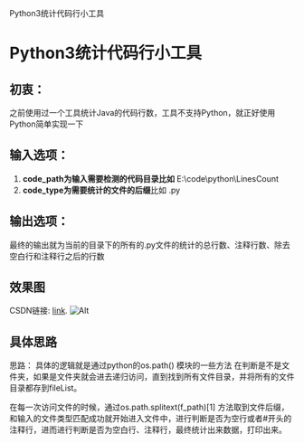 ﻿Python3统计代码行小工具

# Python3统计代码行小工具
## 初衷：
之前使用过一个工具统计Java的代码行数，工具不支持Python，就正好使用Python简单实现一下

## 输入选项：
 1. **code_path为输入需要检测的代码目录比如** E:\code\python\LinesCount
 2. **code_type为需要统计的文件的后缀**比如 .py
## 输出选项：
最终的输出就为当前的目录下的所有的.py文件的统计的总行数、注释行数、除去空白行和注释行之后的行数
## 效果图
CSDN链接: [link](https://blog.csdn.net/zhangvalue/article/details/103053805).
![Alt](https://img-blog.csdnimg.cn/20191113174944771.png?x-oss-process=image/watermark,type_ZmFuZ3poZW5naGVpdGk,shadow_10,text_aHR0cHM6Ly9ibG9nLmNzZG4ubmV0L3poYW5ndmFsdWU=,size_16,color_FFFFFF,t_70)
## 具体思路
思路：
具体的逻辑就是通过python的os.path() 模块的一些方法
在判断是不是文件夹，如果是文件夹就会进去递归访问，直到找到所有文件目录，并将所有的文件目录都存到fileList。

在每一次访问文件的时候，通过os.path.splitext(f_path)[1]
方法取到文件后缀，和输入的文件类型匹配成功就开始进入文件中，进行判断是否为空行或者#开头的注释行，进而进行判断是否为空白行、注释行，最终统计出来数据，打印出来。


